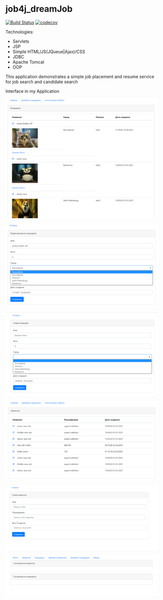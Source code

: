 # job4j_dreamJob
[![Build Status](https://travis-ci.org/Just1kz/job4j_dreamjob.svg?branch=master)](https://travis-ci.org/Just1kz/job4j_dreamjob)
[![codecov](https://codecov.io/gh/Just1kz/job4j_dreamjob/branch/master/graph/badge.svg?token=2V6H80M45D)](https://codecov.io/gh/Just1kz/job4j_dreamjob)

Technologies:
- Servlets
- JSP
- Simple HTML/JS(JQueue|Ajax)/CSS
- JDBC
- Apache Tomcat
- OOP

This application demonstrates a simple job placement and resume service for job search and candidate search

Interface in my Application 

![ScreenShot](./src/main/java/ru/job4j/dream/images/img.png)

![ScreenShot](./src/main/java/ru/job4j/dream/images/img_1.png)

![ScreenShot](./src/main/java/ru/job4j/dream/images/img_2.png)

![ScreenShot](./src/main/java/ru/job4j/dream/images/img_3.png)

![ScreenShot](./src/main/java/ru/job4j/dream/images/img_4.png)

![ScreenShot](./src/main/java/ru/job4j/dream/images/img_5.png)